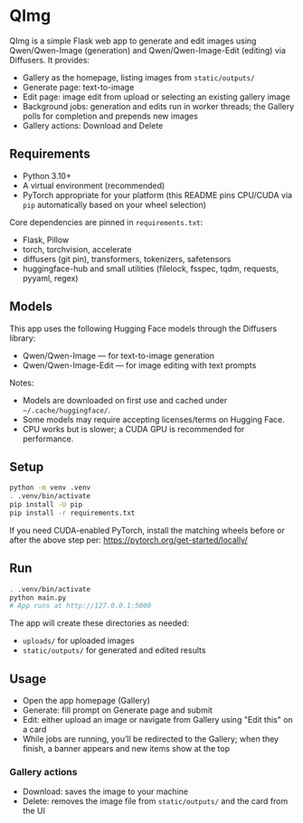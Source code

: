 # QImg

QImg is a simple Flask web app to generate and edit images using Qwen/Qwen-Image (generation) and Qwen/Qwen-Image-Edit (editing) via Diffusers. It provides:

- Gallery as the homepage, listing images from `static/outputs/`
- Generate page: text-to-image
- Edit page: image edit from upload or selecting an existing gallery image
- Background jobs: generation and edits run in worker threads; the Gallery polls for completion and prepends new images
- Gallery actions: Download and Delete

## Requirements

- Python 3.10+
- A virtual environment (recommended)
- PyTorch appropriate for your platform (this README pins CPU/CUDA via `pip` automatically based on your wheel selection)

Core dependencies are pinned in `requirements.txt`:

- Flask, Pillow
- torch, torchvision, accelerate
- diffusers (git pin), transformers, tokenizers, safetensors
- huggingface-hub and small utilities (filelock, fsspec, tqdm, requests, pyyaml, regex)

## Models

This app uses the following Hugging Face models through the Diffusers library:

- Qwen/Qwen-Image — for text-to-image generation
- Qwen/Qwen-Image-Edit — for image editing with text prompts

Notes:

- Models are downloaded on first use and cached under `~/.cache/huggingface/`.
- Some models may require accepting licenses/terms on Hugging Face.
- CPU works but is slower; a CUDA GPU is recommended for performance.

## Setup

```bash
python -m venv .venv
. .venv/bin/activate
pip install -U pip
pip install -r requirements.txt
```

If you need CUDA-enabled PyTorch, install the matching wheels before or after the above step per: https://pytorch.org/get-started/locally/

## Run

```bash
. .venv/bin/activate
python main.py
# App runs at http://127.0.0.1:5000
```

The app will create these directories as needed:

- `uploads/` for uploaded images
- `static/outputs/` for generated and edited results

## Usage

- Open the app homepage (Gallery)
- Generate: fill prompt on Generate page and submit
- Edit: either upload an image or navigate from Gallery using "Edit this" on a card
- While jobs are running, you’ll be redirected to the Gallery; when they finish, a banner appears and new items show at the top

### Gallery actions

- Download: saves the image to your machine
- Delete: removes the image file from `static/outputs/` and the card from the UI
